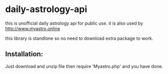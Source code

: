 # daily-astrology-api
this is unofficial daily astrology api for public use. it is also used by http://www.myastro.online

this library is standlone so no need to download extra package to work.

<h2>Installation: </h2>
Just download and unzip file then require 'Myastro.php' and you have done.


<h2></h2>
